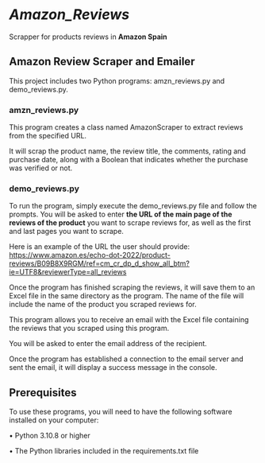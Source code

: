 # ***Amazon_Reviews***
Scrapper for products reviews in **Amazon Spain**

## Amazon Review Scraper and Emailer
This project includes two Python programs: amzn_reviews.py and demo_reviews.py.
### amzn_reviews.py
This program creates a class named AmazonScraper to extract reviews from the specified URL. 

It will scrap the product name, the review title, the comments, rating and purchase date,  along with a Boolean that indicates whether the purchase was verified or not.
### demo_reviews.py
To run the program, simply execute the demo_reviews.py file and follow the prompts. You will be asked to enter **the URL of the main page of the reviews of the product** you want to scrape reviews for, as well as the first and last pages you want to scrape.

Here is an example of the URL the user should provide: https://www.amazon.es/echo-dot-2022/product-reviews/B09B8X9RGM/ref=cm_cr_dp_d_show_all_btm?ie=UTF8&reviewerType=all_reviews

Once the program has finished scraping the reviews, it will save them to an Excel file in the same directory as the program. The name of the file will include the name of the product you scraped reviews for.

This program allows you to receive an email with the Excel file containing the reviews that you scraped using this program. 

You will be asked to enter the email address of the recipient.

Once the program has established a connection to the email server and sent the email, it will display a success message in the console.
## Prerequisites
To use these programs, you will need to have the following software installed on your computer:

•	Python 3.10.8 or higher

•	The Python libraries included in the requirements.txt file
